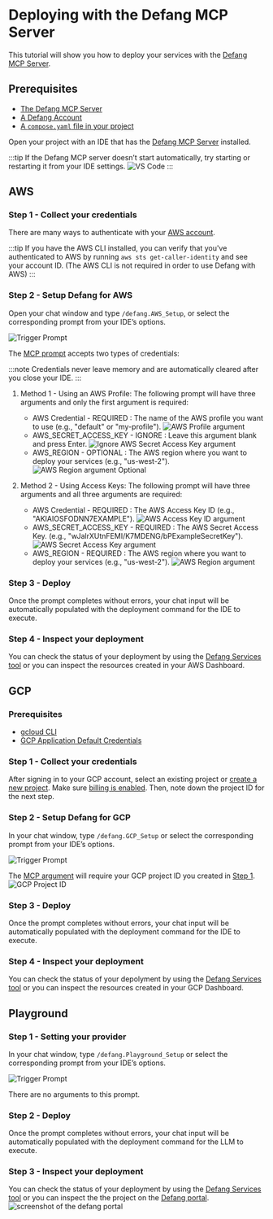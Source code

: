 # Deploying with the Defang MCP Server

This tutorial will show you how to deploy your services with the [Defang MCP Server](/docs/concepts/mcp.md).

## Prerequisites

- [The Defang MCP Server](/docs/concepts/mcp.md#installation)
- [A Defang Account](/docs/concepts/authentication)
- [A `compose.yaml` file in your project](https://docs.docker.com/compose/gettingstarted/)

Open your project with an IDE that has the [Defang MCP Server](/docs/concepts/mcp.md) installed.

:::tip
If the Defang MCP server doesn’t start automatically, try starting or restarting it from your IDE settings.
![VS Code](/img/prompts/start-server.png)
:::

## AWS

### Step 1 - Collect your credentials

There are many ways to authenticate with your [AWS account](https://docs.aws.amazon.com/cli/latest/userguide/cli-chap-authentication.html).

:::tip
If you have the AWS CLI installed, you can verify that you've authenticated to AWS by running `aws sts get-caller-identity` and see your account ID. (The AWS CLI is not required in order to use Defang with AWS)
:::

### Step 2 - Setup Defang for AWS

Open your chat window and type `/defang.AWS_Setup`, or select the corresponding prompt from your IDE’s options.

![Trigger Prompt](/img/prompts/aws-prompt.png)

The [MCP prompt](https://modelcontextprotocol.io/specification/2025-06-18/server/prompts) accepts two types of credentials:

:::note
Credentials never leave memory and are automatically cleared after you close your IDE.
:::

1. Method 1 - Using an AWS Profile:
   The following prompt will have three arguments and only the first argument is required:

   - AWS Credential - REQUIRED : The name of the AWS profile you want to use (e.g., "default" or "my-profile"). ![AWS Profile argument](/img/prompts/aws-profile-arg.png)
   - AWS_SECRET_ACCESS_KEY - IGNORE : Leave this argument blank and press Enter. ![Ignore AWS Secret Access Key argument](/img/prompts/aws-ignore_secret.png)
   - AWS_REGION - OPTIONAL : The AWS region where you want to deploy your services (e.g., "us-west-2"). ![AWS Region argument Optional](/img/prompts/aws-optional-region.png)

2. Method 2 - Using Access Keys:
   The following prompt will have three arguments and all three arguments are required:

   - AWS Credential - REQUIRED : The AWS Access Key ID (e.g., "AKIAIOSFODNN7EXAMPLE"). ![AWS Access Key ID argument](/img/prompts/aws-access-key-arg.png)
   - AWS_SECRET_ACCESS_KEY - REQUIRED : The AWS Secret Access Key. (e.g., "wJalrXUtnFEMI/K7MDENG/bPExampleSecretKey").![AWS Secret Access Key argument](/img/prompts/aws-secret-key-arg.png)
   - AWS_REGION - REQUIRED : The AWS region where you want to deploy your services (e.g., "us-west-2"). ![AWS Region argument](/img/prompts/require-aws-region-arg.png)

### Step 3 - Deploy

Once the prompt completes without errors, your chat input will be automatically populated with the deployment command for the IDE to execute.

### Step 4 - Inspect your deployment

You can check the status of your deployment by using the [Defang Services tool](../concepts/mcp#services) or you can inspect the resources created in your AWS Dashboard.

## GCP

### Prerequisites

- [gcloud CLI](https://cloud.google.com/sdk/docs/install)
- [GCP Application Default Credentials](https://cloud.google.com/docs/authentication/set-up-adc-local-dev-environment)

### Step 1 - Collect your credentials

After signing in to your GCP account, select an existing project or [create a new project](https://developers.google.com/workspace/guides/create-project). Make sure [billing is enabled](https://cloud.google.com/billing/docs/how-to/modify-project). Then, note down the project ID for the next step.

### Step 2 - Setup Defang for GCP

In your chat window, type `/defang.GCP_Setup` or select the corresponding prompt from your IDE’s options.

![Trigger Prompt](/img/prompts/gcp-prompt.png)

The [MCP argument](https://modelcontextprotocol.io/specification/2025-06-18/server/prompts) will require your GCP project ID you created in [Step 1](#step-1---collect-your-credentials-1).
![GCP Project ID](/img/prompts/gcp-project-id.png)

### Step 3 - Deploy

Once the prompt completes without errors, your chat input will be automatically populated with the deployment command for the IDE to execute.

### Step 4 - Inspect your deployment

You can check the status of your depolyment by using the [Defang Services tool](../concepts/mcp#services) or you can inspect the resources created in your GCP Dashboard.

## Playground

### Step 1 - Setting your provider

In your chat window, type `/defang.Playground_Setup` or select the corresponding prompt from your IDE’s options.

![Trigger Prompt](/img/prompts/playground-prompt.png)

There are no arguments to this prompt.

### Step 2 - Deploy

Once the prompt completes without errors, your chat input will be automatically populated with the deployment command for the LLM to execute.

### Step 3 - Inspect your deployment

You can check the status of your deployment by using the [Defang Services tool](../concepts/mcp#services) or you can inspect the the project on the [Defang portal](https://portal.defang.io/projects).
![screenshot of the defang portal](/img/getting-started-portal.png)

